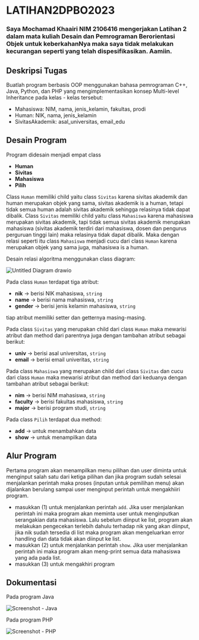 # LATIHAN2DPBO2023
### Saya Mochamad Khaairi NIM 2106416 mengerjakan Latihan 2 dalam mata kuliah Desain dan Pemrograman Berorientasi Objek untuk keberkahanNya maka saya tidak melakukan kecurangan seperti yang telah dispesifikasikan. Aamiin.

## Deskripsi Tugas
Buatlah program berbasis OOP menggunakan bahasa pemrograman C++, Java, Python, dan PHP yang mengimplementasikan konsep Multi-level Inheritance  pada kelas - kelas tersebut:
* Mahasiswa: NIM, nama, jenis_kelamin, fakultas, prodi
* Human: NIK, nama, jenis_kelamin
* SivitasAkademik: asal_universitas, email_edu

## Desain Program
Program didesain menjadi empat class
* **Human**
* **Sivitas**
* **Mahasiswa**
* **Pilih**

Class `Human` memiliki child yaitu class `Sivitas` karena sivitas akademik dan human merupakan objek yang sama, sivitas akademik is a human, tetapi tidak semua human adalah sivitas akademik sehingga relasinya tidak dapat dibalik. Class `Sivitas` memiliki child yaitu class `Mahasiswa` karena mahasiswa merupakan sivitas akademik, tapi tidak semua sivitas akademik merupakan mahasiswa (sivitas akademik terdiri dari mahasiswa, dosen dan pengurus perguruan tinggi lain) maka relasinya tidak dapat dibalik. Maka dengan relasi seperti itu class `Mahasiswa` menjadi cucu dari class `Human` karena merupakan objek yang sama juga, mahasiswa is a human.

Desain relasi algoritma menggunakan class diagram:

![Untitled Diagram drawio](https://user-images.githubusercontent.com/100757455/220126440-58f3d5d0-5d78-425f-bc9c-348a7b6b5167.png)

Pada class `Human` terdapat tiga atribut:
* **nik** -> berisi NIK mahasiswa, `string`
* **name** -> berisi nama mahasiswa, `string`
* **gender** -> berisi jenis kelamin mahasiswa, `string`

tiap atribut memiliki setter dan getternya masing-masing.

Pada class `Sivitas` yang merupakan child dari class `Human` maka mewarisi atribut dan method dari parentnya juga dengan tambahan atribut sebagai berikut:
* **univ** -> berisi asal universitas, `string`
* **email** -> berisi email univeritas, `string`

Pada class `Mahasiswa` yang merupakan child dari class `Sivitas` dan cucu dari class `Human` maka mewarisi atribut dan method dari keduanya dengan tambahan atribut sebagai berikut:
* **nim** -> berisi NIM mahasiswa, `string`
* **faculty** -> berisi fakultas mahasiswa, `string`
* **major** -> berisi program studi, `string`

Pada class `Pilih` terdapat dua method:
* **add** -> untuk menambahkan data
* **show** -> untuk menampilkan data

## Alur Program
Pertama program akan menampilkan menu pilihan dan user diminta untuk menginput salah satu dari ketiga pilihan dan jika program sudah selesai menjalankan perintah maka proses (inputan untuk pemilihan menu) akan dijalankan berulang sampai user menginput perintah untuk mengakhiiri program.
* masukkan (1) untuk menjalankan perintah `add`. Jika user menjalankan perintah ini maka program akan meminta user untuk menginputkan serangakian data mahasiswa. Lalu sebelum diinput ke list, program akan melakukan pengecekan terlebih dahulu terhadap nik yang akan diinput, jika nik sudah tersedia di list maka program akan mengeluarkan error handling dan data tidak akan diinput ke list.
* masukkan (2) untuk menjalankan perintah `show`. Jika user menjalankan perintah ini maka program akan meng-print semua data mahasiswa yang ada pada list.
* masukkan (3) untuk mengakhiri program

## Dokumentasi
Pada program Java

![Screenshot - Java](https://user-images.githubusercontent.com/100757455/218931751-ed49b146-d9c6-414e-abc8-c3a08ab49cac.png)

Pada program PHP

![Screenshot - PHP](https://user-images.githubusercontent.com/100757455/220126850-a380bbb7-843d-431a-b5ef-00dad9beb065.png)
